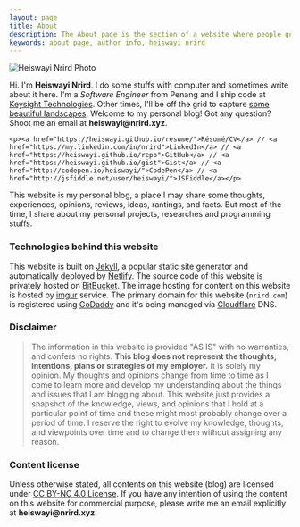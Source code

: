 ```yaml
---
layout: page
title: About
description: The About page is the section of a website where people go to find out about the website they're on.
keywords: about page, author info, heiswayi nrird
---
```


<div class="author-info">
	<div class="with-avatar">
		<div class="photo">
			<img src="https://avatars0.githubusercontent.com/u/13794983?v=4" alt="Heiswayi Nrird Photo">
		</div>
		<p class="intro-text">Hi. I'm <strong>Heiswayi Nrird</strong>. I do some stuffs with computer and sometimes write about it here. I'm a <em>Software Engineer</em> from Penang and I ship code at <a href="https://www.keysight.com">Keysight Technologies</a>. Other times, I'll be off the grid to capture <a href="{{ "/photography" | prepend: site.baseurl | prepend: site.url }}"><i class="em em-camera_with_flash"></i> some beautiful landscapes</a>. Welcome to my personal blog! Got any question? Shoot me an email at <strong>heiswayi<span style="display:none">-antispam-</span>@<span style="display:none">-antispam-</span>nrird.xyz</strong>.</p>
	</div>

	<p><a href="https://heiswayi.github.io/resume/">Résumé/CV</a> // <a href="https://my.linkedin.com/in/nrird">LinkedIn</a> // <a href="https://heiswayi.github.io/repo">GitHub</a> // <a href="https://heiswayi.github.io/gist">Gist</a> // <a href="http://codepen.io/heiswayi/">CodePen</a> // <a href="http://jsfiddle.net/user/heiswayi/">JSFiddle</a></p>
</div>

This website is my personal blog, a place I may share some thoughts, experiences, opinions, reviews, ideas, rantings, and facts. But most of the time, I share about my personal projects, researches and programming stuffs.

### Technologies behind this website

This website is built on [Jekyll](http://jekyllrb.com), a popular static site generator and automatically deployed by [Netlify](https://www.netlify.com/). The source code of this website is privately hosted on [BitBucket](https://bitbucket.org/heiswayi/). The image hosting for content on this website is hosted by [imgur](https://imgur.com/) service. The primary domain for this website (`nrird.com`) is registered using [GoDaddy](https://www.godaddy.com/) and it's being managed via [Cloudflare](https://www.cloudflare.com/) DNS.

### Disclaimer

> The information in this website is provided "AS IS" with no warranties, and confers no rights. **This blog does not represent the thoughts, intentions, plans or strategies of my employer.** It is solely my opinion. My thoughts and opinions change from time to time as I come to learn more and develop my understanding about the things and issues that I am blogging about. This website just provides a snapshot of the knowledge, views, and opinions that I hold at a particular point of time and these might most probably change over a period of time. I reserve the right to evolve my knowledge, thoughts, and viewpoints over time and to change them without assigning any reason.

### Content license

Unless otherwise stated, all contents on this website (blog) are licensed under [CC BY-NC 4.0 License](https://creativecommons.org/licenses/by-nc/4.0/). If you have any intention of using the content on this website for commercial purpose, please write me an email explicitly at <strong>heiswayi<span style="display:none">-antispam-</span>@<span style="display:none">-antispam-</span>nrird.xyz</strong>.

